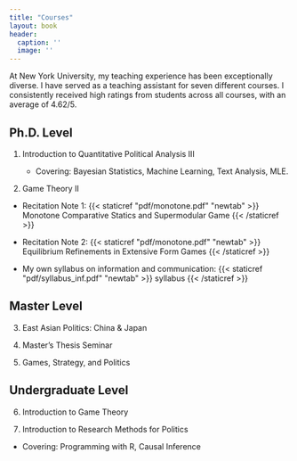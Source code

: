 ```yaml
---
title: "Courses"
layout: book
header:
  caption: ''
  image: ''
---
```


At New York University, my teaching experience has been exceptionally diverse. I have served as a teaching assistant for seven different courses. I consistently received high ratings from students across all courses, with an average of 4.62/5.

## Ph.D. Level

1. Introduction to Quantitative Political Analysis III
    + Covering: Bayesian Statistics,  Machine Learning, Text Analysis, MLE.
  
2. Game Theory II 

  - Recitation Note 1:  {{< staticref "pdf/monotone.pdf" "newtab" >}} Monotone Comparative Statics and Supermodular Game {{< /staticref >}}

  - Recitation Note 2: {{< staticref "pdf/monotone.pdf" "newtab" >}} Equilibrium Refinements in Extensive Form Games {{< /staticref >}}
  
  - My own syllabus on information and communication: {{< staticref "pdf/syllabus_inf.pdf" "newtab" >}} syllabus {{< /staticref >}}


## Master Level

3. East Asian Politics: China & Japan

4. Master’s Thesis Seminar

5. Games, Strategy, and Politics


## Undergraduate Level

6. Introduction to Game Theory

7. Introduction to Research Methods for Politics

  - Covering: Programming with R, Causal Inference